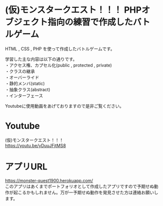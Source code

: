 # (仮)モンスタークエスト！！！ PHPオブジェクト指向の練習で作成したバトルゲーム
HTML , CSS , PHP を使って作成したバトルゲームです。<br>

学習した主な内容は以下の通りです。<br>
・アクセス権、カプセル化(public , protected , private)<br>
・クラスの継承<br>
・オーバーライド<br>
・静的メンバ(static)<br>
・抽象クラス(abstract)<br>
・インターフェース<br>

Youtubeに使用動画をあげておりますので是非ご覧ください。

# Youtube 
(仮)モンスタークエスト！！！<br>
https://youtu.be/yDuuJFjtMS8

# アプリURL
https://monster-quest1900.herokuapp.com/ <br>
このアプリはあくまでポートフォリオとして作成したアプリですので予期せぬ動作が起こるかもしれません。万が一予期せぬ動作を発見させた方は連絡お願いします。


